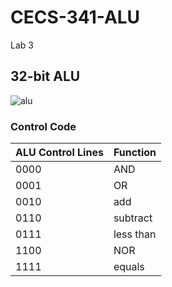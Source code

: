 # CECS-341-ALU
Lab 3

## 32-bit ALU
![alu](https://user-images.githubusercontent.com/72708879/210153834-34e6e007-2b65-4314-84d1-089371205454.PNG)

### Control Code
| ALU Control Lines | Function |
| ----------------- | ---------|
| 0000              | AND      |
| 0001              | OR       |
| 0010              | add      |
| 0110              | subtract |
| 0111              | less than|
| 1100              | NOR      |
| 1111              | equals   |
